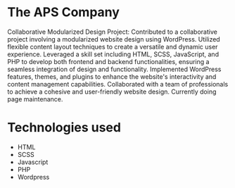 # The APS Company

Collaborative Modularized Design Project: Contributed to a collaborative project involving a modularized website design using WordPress. Utilized flexible content layout techniques to create a versatile and dynamic user experience. Leveraged a skill set including HTML, SCSS, JavaScript, and PHP to develop both frontend and backend functionalities, ensuring a seamless integration of design and functionality. Implemented WordPress features, themes, and plugins to enhance the website's interactivity and content management capabilities. Collaborated with a team of professionals to achieve a cohesive and user-friendly website design. Currently doing page maintenance.

# Technologies used
- HTML
- SCSS
- Javascript
- PHP
- Wordpress
